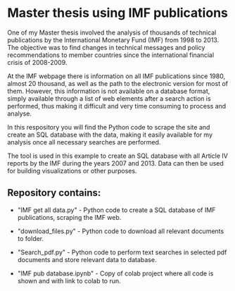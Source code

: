 # Master thesis using IMF publications
One of my Master thesis involved the analysis of thousands of technical publications by the International Monetary Fund (IMF) from 1998 to 2013. The objective was to find changes in technical messages and policy recommendations to member countries since the international financial crisis of 2008-2009.

At the IMF webpage there is information on all IMF publications since 1980, almost 20 thousand, as well as the path to the electronic version for most of them. However, this information is not available on a database format, simply available through a list of web elements after a search action is performed, thus making it difficult and very time consuming to process and analyse.

In this respository you will find the Python code to scrape the site and create an SQL database with the data, making it easily available for my analysis once all necessary searches are performed.

The tool is used in this example to create an SQL database with all Article IV reports by the IMF during the years 2007 and 2013. Data can then be used for building visualizations or other purposes.

## Repository contains:
- "IMF get all data.py" - Python code to create a SQL database of IMF publications, scraping the IMF web.

- "download_files.py" - Python code to download all relevant documents to folder.

- "Search_pdf.py" - Python code to perform text searches in selected pdf documents and store relevant data to database.

- "IMF pub database.ipynb" - Copy of colab project where all code is shown and with link to colab to run.
